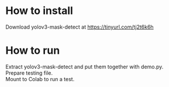 # How to install

Download yolov3-mask-detect at <https://tinyurl.com/tj2t6k6h>

# How to run
Extract yolov3-mask-detect and put them together with demo.py.\
Prepare testing file.\
Mount to Colab to run a test.
